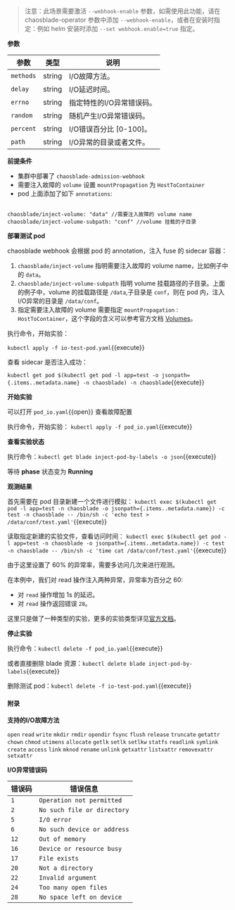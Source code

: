 >注意：此场景需要激活 `--webhook-enable` 参数，如需使用此功能，请在 chaosblade-operator 参数中添加 `--webhook-enable`，或者在安装时指定：例如 helm 安装时添加 `--set webhook.enable=true` 指定。

**参数**

| 参数 | 类型 | 说明 |
| --- | --- | --- |
| `methods` | string | I/O故障方法。 |
| `delay` | string | I/O延迟时间。 |
| `errno` | string | 指定特性的I/O异常错误码。 |
| `random` | string | 随机产生I/O异常错误码。 |
| `percent` | string | I/O错误百分比 [0-100]。 |
| `path` | string | I/O异常的目录或者文件。 |

**前提条件**

- 集群中部署了 `chaosblade-admission-webhook`
- 需要注入故障的 `volume` 设置 `mountPropagation` 为 `HostToContainer`
- pod 上面添加了如下 `annotations`:
<pre><code class="language-yaml">
chaosblade/inject-volume: "data" //需要注入故障的 volume name
chaosblade/inject-volume-subpath: "conf" //volume 挂载的子目录
</code></pre>

**部署测试 pod**

chaosblade webhook 会根据 pod 的 annotation，注入 fuse 的 sidecar 容器：

1. `chaosblade/inject-volume` 指明需要注入故障的 volume name，比如例子中的 `data`。
2. `chaosblade/inject-volume-subpath` 指明 volume 挂载路径的子目录。上面的例子中，volume 的挂载路径是 `/data`,子目录是 `conf`，则在 pod 内，注入I/O异常的目录是 `/data/conf`。
3. 指定需要注入故障的 volume 需要指定 `mountPropagation：HostToContainer`，这个字段的含义可以参考官方文档 [Volumes](https://kubernetes.io/docs/concepts/storage/volumes/#mount-propagation)。

执行命令，开始实验：

`kubectl apply -f io-test-pod.yaml`{{execute}}

查看 sidecar 是否注入成功：

`kubectl get pod $(kubectl get pod -l app=test -o jsonpath={.items..metadata.name} -n chaosblade) -n chaosblade`{{execute}}

**开始实验**

可以打开 `pod_io.yaml`{{open}} 查看故障配置

执行命令，开始实验：
`kubectl apply -f pod_io.yaml`{{execute}}

**查看实验状态**

执行命令：`kubectl get blade inject-pod-by-labels -o json`{{execute}}

等待 **phase** 状态变为 **Running**

**观测结果**

首先需要在 pod 目录新建一个文件进行模拟：
`kubectl exec $(kubectl get pod -l app=test -n chaosblade -o jsonpath={.items..metadata.name}) -c test -n chaosblade -- /bin/sh -c 'echo test > /data/conf/test.yaml'`{{execute}}

读取指定新建的实验文件，查看访问时间：
`kubectl exec $(kubectl get pod -l app=test -n chaosblade -o jsonpath={.items..metadata.name}) -c test -n chaosblade -- /bin/sh -c 'time cat /data/conf/test.yaml'`{{execute}}

由于这里设置了 60% 的异常率，需要多访问几次来进行观测。

在本例中，我们对 read 操作注入两种异常，异常率为百分之 60:

- 对 `read` 操作增加 1s 的延迟。
- 对 `read` 操作返回错误 `28`。

这里只是做了一种类型的实验，更多的实验类型详见[官方文档](https://chaosblade-io.gitbook.io/chaosblade-help-zh-cn/blade-create-k8s/blade-create-k8s-pod-io)。

**停止实验**

执行命令：`kubectl delete -f pod_io.yaml`{{execute}}

或者直接删除 blade 资源：`kubectl delete blade inject-pod-by-labels`{{execute}}

删除测试 pod：`kubectl delete -f io-test-pod.yaml`{{execute}}

#### 附录

**支持的I/O故障方法**

`open`
`read`
`write`
`mkdir`
`rmdir`
`opendir`
`fsync`
`flush`
`release`
`truncate`
`getattr`
`chown`
`chmod`
`utimens`
`allocate`
`getlk`
`setlk`
`setlkw`
`statfs`
`readlink`
`symlink`
`create`
`access`
`link`
`mknod`
`rename`
`unlink`
`getxattr`
`listxattr`
`removexattr`
`setxattr`

**I/O异常错误码**


| 错误码 | 错误信息|
| --- | --- |
| `1` | `Operation not permitted` |
| `2` | `No such file or directory` |
| `5` | `I/O error` |
| `6` | `No such device or address` |
| `12` | `Out of memory` |
| `16` | `Device or resource busy` |
| `17` | `File exists` |
| `20` | `Not a directory` |
| `22` | `Invalid argument` |
| `24` | `Too many open files` |
| `28` | `No space left on device` |
